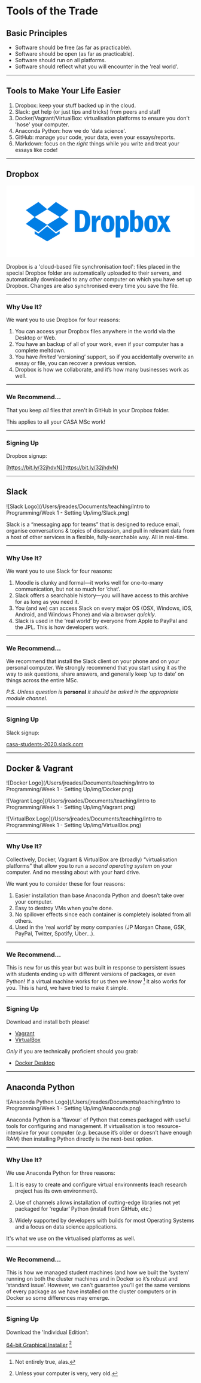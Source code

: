 # Tools of the Trade

## Basic Principles

- Software should be free (as far as practicable).
- Software should be open (as far as practicable).
- Software should run on all platforms.
- Software should reflect what you will encounter in the 'real world'.

---

## Tools to Make Your Life Easier

1. Dropbox: keep your stuff backed up in the cloud.
2. Slack: get help (or just tips and tricks) from peers and staff
3. Docker/Vagrant/VirtualBox: virtualisation platforms to ensure you don't 'hose' your computer.
4. Anaconda Python: how we do 'data science'.
5. GitHub: manage your code, your data, even your essays/reports.
6. Markdown: focus on the *right* things while you write and treat your essays like code!

---

## Dropbox

![Dropbox Logo](./img/Dropbox.png)

Dropbox is a 'cloud-based file synchronisation tool': files placed in the special Dropbox folder are automatically uploaded to their servers, and automatically downloaded to any *other* computer on which you have set up Dropbox. Changes are also synchronised every time you save the file.

---

### Why Use It?

We want you to use Dropbox for four reasons:

1. You can access your Dropbox files anywhere in the world via the Desktop or Web.
2. You have an backup of all of your work, even if your computer has a complete meltdown.
3. You have *limited* ‘versioning’ support, so if you accidentally overwrite an essay or file, you can recover a previous version.
4. Dropbox is how we collaborate, and it’s how many businesses work as well.

---

### We Recommend... 

That you keep *all* files that aren't in GitHub in your Dropbox folder. 

This applies to all your CASA MSc work!

---

### Signing Up

Dropbox signup:

[https://bit.ly/32jhdvN](https://bit.ly/32jhdvN)

---

## Slack

![Slack Logo](/Users/jreades/Documents/teaching/Intro to Programming/Week 1 - Setting Up/img/Slack.png)

Slack is a “messaging app for teams” that is designed to reduce email, organise conversations & topics of discussion, and pull in relevant data from a host of other services in a flexible, fully-searchable way. All in real-time. 

---

### Why Use It?

We want you to use Slack for four reasons:

1. Moodle is clunky and formal—it works well for one-to-many communication, but not so much for ‘chat’.
2. Slack offers a searchable history—you will have access to this archive for as long as you need it.
3. You (and we) can access Slack on every major OS (OSX, Windows, iOS, Android, and Windows Phone) and via a browser *quickly*.
4. Slack is used in the ‘real world’ by everyone from Apple to PayPal and the JPL. This is how developers work.

---

### We Recommend... 

We recommend that install the Slack client on your phone and on your personal computer. We strongly recommend that you start using it as the way to ask questions, share answers, and generally keep ‘up to date’ on things across the entire MSc.

*P.S. Unless question is* **personal** *it should be asked in the appropriate module channel.*

---

### Signing Up

Slack signup:

[casa-students-2020.slack.com](https://casa-students-2020.slack.com)

---

## Docker & Vagrant

![Docker Logo](/Users/jreades/Documents/teaching/Intro to Programming/Week 1 - Setting Up/img/Docker.png)

![Vagrant Logo](/Users/jreades/Documents/teaching/Intro to Programming/Week 1 - Setting Up/img/Vagrant.png)

![VirtualBox Logo](/Users/jreades/Documents/teaching/Intro to Programming/Week 1 - Setting Up/img/VirtualBox.png)

---

### Why Use It?

Collectively, Docker, Vagrant & VirtualBox are (broadly) “virtualisation platforms” that allow you to run a *second operating system* on your computer. And no messing about with your hard drive. 

We want you to consider these for four reasons:

1. Easier installation than base Anaconda Python and doesn’t take over your computer.
2. Easy to destroy VMs when you’re done.
3. No spillover effects since each container is completely isolated from all others.
4. Used in the ‘real world’ by *many* companies (JP Morgan Chase, GSK, PayPal, Twitter, Spotify, Uber…).

---

### We Recommend...

This is new for us this year but was built in response to persistent issues with students ending up with different versions of packages, or even Python! If a virtual machine works for us then we *know* [^1] it also works for you. This is hard, we have tried to make it simple.

[^1]: Not entirely true, alas.

---

### Signing Up

Download and install both please!

- [Vagrant](https://www.vagrantup.com/downloads)
- [VirtualBox](https://www.virtualbox.org/wiki/Downloads)

*Only* if you are technically proficient should you grab:

- [Docker Desktop](https://docker.com/products/docker-desktop)

---

## Anaconda Python

![Anaconda Python Logo](/Users/jreades/Documents/teaching/Intro to Programming/Week 1 - Setting Up/img/Anaconda.png)

Anaconda Python is a 'flavour' of Python that comes packaged with useful tools for configuring and management. If virtualisation is too resource-intensive for your computer (*e.g.* because it’s older or doesn’t have enough RAM) then installing Python directly is the next-best option.

---

### Why Use It?

We use Anaconda Python for three reasons:

1. It is easy to create and configure virtual environments (each research project has its own environment).

2. Use of channels allows installation of cutting-edge libraries not yet packaged for ‘regular’ Python (install from GitHub, etc.)

3. Widely supported by developers with builds for most Operating Systems and a focus on data science applications.

It's what we use on the virtualised platforms as well.

---

### We Recommend...

This is how we managed student machines (and how we built the ‘system’ running on both the cluster machines and in Docker so it’s robust and ‘standard issue’. However, we can’t guarantee you’ll get the same versions of every package as we have installed on the cluster computers or in Docker so some differences may emerge.

---

### Signing Up

Download the 'Individual Edition':

[64-bit Graphical Installer](https://www.anaconda.com/products/individual) [^2]

[^2]: Unless your computer is very, very old.